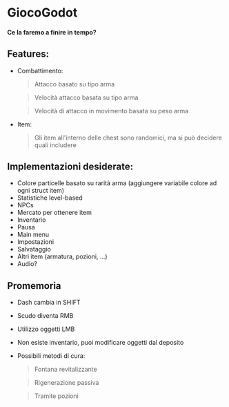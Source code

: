 # GiocoGodot

#### Ce la faremo a finire in tempo?

## Features:
- Combattimento:
	> Attacco basato su tipo arma

	> Velocità attacco basata su tipo arma

	> Velocità di attacco in movimento basata su peso arma

- Item:
	> Gli item all'interno delle chest sono randomici, ma si può decidere quali includere

## Implementazioni desiderate:
- Colore particelle basato su rarità arma (aggiungere variabile colore ad ogni struct item)
- Statistiche level-based
- NPCs
- Mercato per ottenere item
- Inventario
- Pausa
- Main menu
- Impostazioni
- Salvataggio
- Altri item (armatura, pozioni, ...)
- Audio?

## Promemoria
- Dash cambia in SHIFT
- Scudo diventa RMB
- Utilizzo oggetti LMB
- Non esiste inventario, puoi modificare oggetti dal deposito
- Possibili metodi di cura:
	> Fontana revitalizzante
	
	> Rigenerazione passiva
	
	> Tramite pozioni
